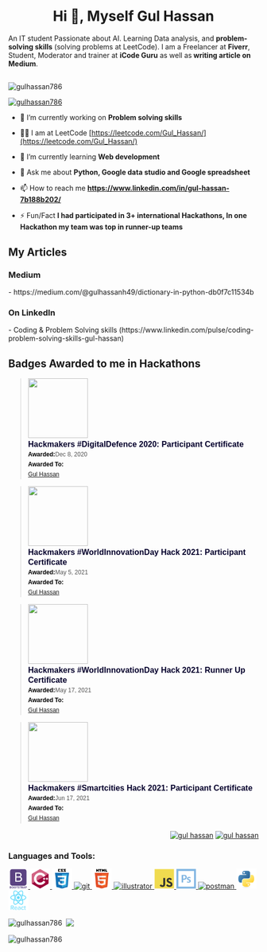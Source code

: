 <h1 align="center">Hi 👋, Myself Gul Hassan</h1>
 An IT student Passionate about AI. Learning Data analysis, and <strong>problem-solving skills</strong> (solving problems at LeetCode). I am a Freelancer at <strong>Fiverr</strong>, Student, Moderator and trainer at <strong>iCode Guru</strong> as well as<strong> writing article on Medium</strong>.
 
##
<p align="left"> <img src="https://komarev.com/ghpvc/?username=gulhassan786&label=Profile%20views&color=0e75b6&style=flat" alt="gulhassan786" /> </p>

<p align="left"> <a href="https://github.com/ryo-ma/github-profile-trophy"><img src="https://github-profile-trophy.vercel.app/?username=gulhassan786" alt="gulhassan786" /></a> </p>

- 🔭 I’m currently working on **Problem solving skills**

- 👨‍💻 I am at LeetCode [https://leetcode.com/Gul_Hassan/](https://leetcode.com/Gul_Hassan/)

- 🌱 I’m currently learning **Web development**

- 💬 Ask me about **Python, Google data studio and Google spreadsheet**

- 📫 How to reach me **https://www.linkedin.com/in/gul-hassan-7b188b202/**

- ⚡ Fun/Fact **I had participated in 3+ international Hackathons, In one Hackathon my team was top in runner-up teams**

<p>
<h2>My Articles</h2>

<h3> Medium </h3>
- https://medium.com/@gulhassanh49/dictionary-in-python-db0f7c11534b

<h3> On LinkedIn </h3>
- Coding & Problem Solving skills (https://www.linkedin.com/pulse/coding-problem-solving-skills-gul-hassan)
</p>
<h2 aligen="center">Badges Awarded to me in Hackathons</h2>
<p>
<blockquote class="badgr-badge" style="font-family: Helvetica, Roboto, &quot;Segoe UI&quot;, Calibri, sans-serif;"><a href="https://api.au.badgr.io/public/assertions/jR7jCeT0TKCyaPNXvKSE6g?identity__email=gulhassanh49%40gmail.com"><img width="120px" height="120px" src="https://media.au.badgr.com/uploads/badges/assertion-jR7jCeT0TKCyaPNXvKSE6g.png"></a><p class="badgr-badge-name" style="hyphens: auto; overflow-wrap: break-word; word-wrap: break-word;margin: 0; font-size: 16px; font-weight: 600; font-style: normal; font-stretch: normal; line-height: 1.25; letter-spacing: normal; text-align: left; color: #05012c;">Hackmakers #DigitalDefence 2020: Participant Certificate</p><p class="badgr-badge-date" style="margin: 0; font-size: 12px; font-style: normal; font-stretch: normal; line-height: 1.67; letter-spacing: normal; text-align: left; color: #555555;"><strong style="font-size: 12px; font-weight: bold; font-style: normal; font-stretch: normal; line-height: 1.67; letter-spacing: normal; text-align: left; color: #000;">Awarded:</strong>Dec 8, 2020</p>
<p class="badgr-badge-recipient" style="margin: 0; font-size: 12px; font-style: normal; font-stretch: normal; line-height: 1.67; letter-spacing: normal; text-align: left; color: #555555;"><strong style="font-size: 12px; font-weight: bold; font-style: normal; font-stretch: normal; line-height: 1.67; letter-spacing: normal; text-align: left; color: #000;">Awarded To:<a href = "https://api.au.badgr.io/public/assertions/jR7jCeT0TKCyaPNXvKSE6g?embedVersion=1&amp;embedWidth=330&amp;embedHeight=186&amp;identity__email=gulhassanh49%40gmail.com" title="Badge: Hackmakers #DigitalDefence 2020: Participant Certificate" target="_blank"></strong><span style="display: block;"> Gul Hassan</span></a></p>
</blockquote>
</p>

<p>
<blockquote class="badgr-badge" style="font-family: Helvetica, Roboto, &quot;Segoe UI&quot;, Calibri, sans-serif;"><a href="https://api.au.badgr.io/public/assertions/1MslP32aS3eiqCTDezX31A?identity__email=gulhassanh49%40gmail.com"><img width="120px" height="120px" src="https://media.au.badgr.com/uploads/badges/assertion-1MslP32aS3eiqCTDezX31A.png"></a><p class="badgr-badge-name" style="hyphens: auto; overflow-wrap: break-word; word-wrap: break-word;margin: 0; font-size: 16px; font-weight: 600; font-style: normal; font-stretch: normal; line-height: 1.25; letter-spacing: normal; text-align: left; color: #05012c;">Hackmakers #WorldInnovationDay Hack 2021: Participant Certificate</p><p class="badgr-badge-date" style="margin: 0; font-size: 12px; font-style: normal; font-stretch: normal; line-height: 1.67; letter-spacing: normal; text-align: left; color: #555555;"><strong style="font-size: 12px; font-weight: bold; font-style: normal; font-stretch: normal; line-height: 1.67; letter-spacing: normal; text-align: left; color: #000;">Awarded:</strong>May 5, 2021</p>
<p class="badgr-badge-recipient" style="margin: 0; font-size: 12px; font-style: normal; font-stretch: normal; line-height: 1.67; letter-spacing: normal; text-align: left; color: #555555;"><strong style="font-size: 12px; font-weight: bold; font-style: normal; font-stretch: normal; line-height: 1.67; letter-spacing: normal; text-align: left; color: #000;">Awarded To: <a href= "https://api.au.badgr.io/public/assertions/1MslP32aS3eiqCTDezX31A?embedVersion=1&amp;embedWidth=330&amp;embedHeight=186&amp;identity__email=gulhassanh49%40gmail.com" title="Badge: Hackmakers #WorldInnovationDay Hack 2021: Participant Certificate" target="_blank"> </strong><span style="display: block;"> Gul Hassan</span> </a> </p>
</blockquote>
</p>



<p> <blockquote class="badgr-badge" style="font-family: Helvetica, Roboto, &quot;Segoe UI&quot;, Calibri, sans-serif;"><a href="https://api.au.badgr.io/public/assertions/Nn9MpxPVRW2-JIJMm2N3vQ?identity__email=gulhassanh49%40gmail.com"><img width="120px" height="120px" src="https://media.au.badgr.com/uploads/badges/assertion-Nn9MpxPVRW2-JIJMm2N3vQ.png"></a><p class="badgr-badge-name" style="hyphens: auto; overflow-wrap: break-word; word-wrap: break-word;margin: 0; font-size: 16px; font-weight: 600; font-style: normal; font-stretch: normal; line-height: 1.25; letter-spacing: normal; text-align: left; color: #05012c;">Hackmakers #WorldInnovationDay Hack 2021: Runner Up Certificate</p><p class="badgr-badge-date" style="margin: 0; font-size: 12px; font-style: normal; font-stretch: normal; line-height: 1.67; letter-spacing: normal; text-align: left; color: #555555;"><strong style="font-size: 12px; font-weight: bold; font-style: normal; font-stretch: normal; line-height: 1.67; letter-spacing: normal; text-align: left; color: #000;">Awarded:</strong>May 17, 2021</p>
 <p class="badgr-badge-recipient" style="margin: 0; font-size: 12px; font-style: normal; font-stretch: normal; line-height: 1.67; letter-spacing: normal; text-align: left; color: #555555;"><strong style="font-size: 12px; font-weight: bold; font-style: normal; font-stretch: normal; line-height: 1.67; letter-spacing: normal; text-align: left; color: #000;">Awarded To:</strong><a href = "https://api.au.badgr.io/public/assertions/Nn9MpxPVRW2-JIJMm2N3vQ?embedVersion=1&amp;embedWidth=330&amp;embedHeight=186&amp;identity__email=gulhassanh49%40gmail.com" title="Badge: Hackmakers #WorldInnovationDay Hack 2021: Runner Up Certificate" target="_blank"><span style="display: block;"> Gul Hassan</span></a></p>
</blockquote> </p>
<p>
<blockquote class="badgr-badge" style="font-family: Helvetica, Roboto, &quot;Segoe UI&quot;, Calibri, sans-serif;"><a href="https://api.au.badgr.io/public/assertions/rG5EIYesRgWM8hNduul-8g?identity__email=gulhassanh49%40gmail.com"><img width="120px" height="120px" src="https://api.au.badgr.io/public/assertions/rG5EIYesRgWM8hNduul-8g/image"></a><p class="badgr-badge-name" style="hyphens: auto; overflow-wrap: break-word; word-wrap: break-word;margin: 0; font-size: 16px; font-weight: 600; font-style: normal; font-stretch: normal; line-height: 1.25; letter-spacing: normal; text-align: left; color: #05012c;">Hackmakers #Smartcities Hack 2021: Participant Certificate</p><p class="badgr-badge-date" style="margin: 0; font-size: 12px; font-style: normal; font-stretch: normal; line-height: 1.67; letter-spacing: normal; text-align: left; color: #555555;"><strong style="font-size: 12px; font-weight: bold; font-style: normal; font-stretch: normal; line-height: 1.67; letter-spacing: normal; text-align: left; color: #000;">Awarded:</strong>Jun 17, 2021</p>
 <p class="badgr-badge-recipient" style="margin: 0; font-size: 12px; font-style: normal; font-stretch: normal; line-height: 1.67; letter-spacing: normal; text-align: left; color: #555555;"><strong style="font-size: 12px; font-weight: bold; font-style: normal; font-stretch: normal; line-height: 1.67; letter-spacing: normal; text-align: left; color: #000;">Awarded To: <a href = "https://api.au.badgr.io/public/assertions/rG5EIYesRgWM8hNduul-8g?embedVersion=1&amp;embedWidth=330&amp;embedHeight=186&amp;identity__email=gulhassanh49%40gmail.com" title="Badge: Hackmakers #Smartcities Hack 2021: Participant Certificate" target="_blank"></strong><span style="display: block;"> Gul Hassan</span> </a> </p></blockquote>
</p>


<p align="right">
<a href="https://linkedin.com/in/gul hassan" target="blank"><img align="center" src="https://raw.githubusercontent.com/rahuldkjain/github-profile-readme-generator/master/src/images/icons/Social/linked-in-alt.svg" alt="gul hassan" height="30" width="40" /></a>
<a href="https://kaggle.com/gul hassan" target="blank"><img align="center" src="https://raw.githubusercontent.com/rahuldkjain/github-profile-readme-generator/master/src/images/icons/Social/kaggle.svg" alt="gul hassan" height="30" width="40" /></a>
</p>

<h3 align="left">Languages and Tools:</h3>
<p align="left"> <a href="https://getbootstrap.com" target="_blank"> <img src="https://raw.githubusercontent.com/devicons/devicon/master/icons/bootstrap/bootstrap-plain-wordmark.svg" alt="bootstrap" width="40" height="40"/> </a> <a href="https://www.w3schools.com/cpp/" target="_blank"> <img src="https://raw.githubusercontent.com/devicons/devicon/master/icons/cplusplus/cplusplus-original.svg" alt="cplusplus" width="40" height="40"/> </a> <a href="https://www.w3schools.com/css/" target="_blank"> <img src="https://raw.githubusercontent.com/devicons/devicon/master/icons/css3/css3-original-wordmark.svg" alt="css3" width="40" height="40"/> </a> <a href="https://git-scm.com/" target="_blank"> <img src="https://www.vectorlogo.zone/logos/git-scm/git-scm-icon.svg" alt="git" width="40" height="40"/> </a> <a href="https://www.w3.org/html/" target="_blank"> <img src="https://raw.githubusercontent.com/devicons/devicon/master/icons/html5/html5-original-wordmark.svg" alt="html5" width="40" height="40"/> </a> <a href="https://www.adobe.com/in/products/illustrator.html" target="_blank"> <img src="https://www.vectorlogo.zone/logos/adobe_illustrator/adobe_illustrator-icon.svg" alt="illustrator" width="40" height="40"/> </a> <a href="https://developer.mozilla.org/en-US/docs/Web/JavaScript" target="_blank"> <img src="https://raw.githubusercontent.com/devicons/devicon/master/icons/javascript/javascript-original.svg" alt="javascript" width="40" height="40"/> </a> <a href="https://www.photoshop.com/en" target="_blank"> <img src="https://raw.githubusercontent.com/devicons/devicon/master/icons/photoshop/photoshop-line.svg" alt="photoshop" width="40" height="40"/> </a> <a href="https://postman.com" target="_blank"> <img src="https://www.vectorlogo.zone/logos/getpostman/getpostman-icon.svg" alt="postman" width="40" height="40"/> </a> <a href="https://www.python.org" target="_blank"> <img src="https://raw.githubusercontent.com/devicons/devicon/master/icons/python/python-original.svg" alt="python" width="40" height="40"/> </a> <a href="https://reactjs.org/" target="_blank"> <img src="https://raw.githubusercontent.com/devicons/devicon/master/icons/react/react-original-wordmark.svg" alt="react" width="40" height="40"/> </a> </p>

<p><img align="left" src="https://github-readme-stats.vercel.app/api/top-langs?username=gulhassan786&show_icons=true&locale=en&layout=compact" alt="gulhassan786" /></p>


<p>&nbsp; <img  src="https://github-readme-stats.vercel.app/api?username=Gulhassan786&show_icons=true&theme=radical"/></p>

<p><img   src="https://github-readme-streak-stats.herokuapp.com/?user=gulhassan786&" alt="gulhassan786" /></p>

